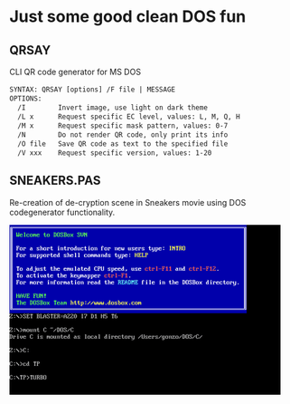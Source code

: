 # Just some good clean DOS fun

## QRSAY

CLI QR code generator for MS DOS

```
SYNTAX: QRSAY [options] /F file | MESSAGE
OPTIONS:
  /I        Invert image, use light on dark theme
  /L x      Request specific EC level, values: L, M, Q, H
  /M x      Request specific mask pattern, values: 0-7
  /N        Do not render QR code, only print its info
  /O file   Save QR code as text to the specified file
  /V xxx    Request specific version, values: 1-20
```

## SNEAKERS.PAS 

Re-creation of de-cryption scene in Sneakers movie using DOS codegenerator functionality.

![SNEAKERS DEMO](DEMO/SNEAKERS.GIF)
